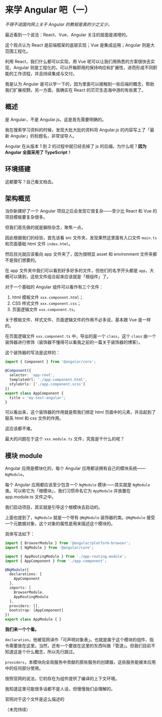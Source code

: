 # 来学 Angular 吧（一）

_不得不说国内网上关于 Angular 的教程是真的少之又少。_

最近看到一个说法：React、Vue、Angular 关注的层面是递增的。

这个观点认为 React 是前端框架的底层实现；Vue 是集成运用；Angular 则是大范围工程化。

利用 React，我们什么都可以实现，用 Vue 呢可以让我们用熟悉的方案很快去实现，Angular 则是工程化的，可以开箱即用的保持响应和扩展性，进而形成不同职能的工作流程，并且持续集成与交付。

我是认为 Angular 是可以学一下的，因为里面可以接触到一些后端的概念，帮助我们扩展视野。另一方面，我确实在 React 的茫茫生态海中游的有些累了。

## 概述

是 Angular，不是 Angular.js。这是首先需要明确的。

我在搜索学习资料的时候，发现大批大批的资料将 Angular.js 的内容写上了「最新 Angular」的标题名，非常误导人。

Angular 在从版本 1 到 2 的过程中就已经去掉了 js 的后缀。为什么呢？**因为 Angular 全面采用了 TypeScript！**

## 环境搭建

这都要写？自己看文档去。

## 架构概览

当你新建好了一个 Angular 项目之后会发现它很复杂——至少比 React 和 Vue 的项目模板要复杂很多。

但我们首先做的就是摒除杂念，聚焦一点。

因此根据我们的经验，首先该看 src 文件夹，发现果然这里面有入口文件 `main.ts` 和页面基础 html 文件 `index.html`。

然后目光就应该看向 app 文件夹了，因为很明显 asset 和 environment 文件夹都不是我们想要的。

在 app 文件夹中我们可以看到好多好多的文件，但他们的名字开头都是 `app`，大概可以猜到，这些文件组合起来应该就是「根组件」了。

对于一个基础的 Angular 组件可以看作有三个文件：

1. html 模板文件 `xxx.component.html`；
2. CSS 样式文件 `xxx.component.css`；
3. 页面逻辑文件 `xxx.component.ts`。

关于模板文件、样式文件、页面逻辑文件的作用不必多说，基本跟 Vue 是一样的。

在页面逻辑文件 `xxx.component.ts` 中，导出的是一个 `class`，这个 `class` 由一个装饰器进行修饰（装饰器不懂得可以看我之前的一篇关于装饰器的博客）。

这个装饰器的写法是这样的：

```TypeScript
import { Component } from '@angular/core';

@Component({
  selector: 'app-root',
  templateUrl: './app.component.html',
  styleUrls: ['./app.component.scss']
})
export class AppComponent {
  title = 'my-test-angular';
}
```

可以看出来，这个装饰器的作用就是帮我们绑定 html 页面中的元素，并且起到了联系 html 和 css 文件的作用。

这应该都不难。

最大的问题在于这个 `xxx.module.ts` 文件，究竟是干什么的呢？

## 模块 module

Angular 应用是模块化的，每个 Angular 应用都该拥有自己的模块系统——`NgModule`。

每个 Angular 应用都应该至少包含一个 `NgModule` 模块——其实就是 `NgModule` 类。可以称它为「根模块」，我们习惯命名它为 `AppModule` 并放置在 app.module.ts 文件之中。

我们启动项目，其实就是引导这个根模块去启动的。

上面也提到了，`NgModule` 就是一个带有 `@NgModule` 装饰器的类。`@NgModule` 接受一个元数据对象，这个对象的属性是用来描述这个模块的。

具体写法如下：

```TypeScript
import { BrowserModule } from '@angular/platform-browser';
import { NgModule } from '@angular/core';

import { AppRoutingModule } from './app-routing.module';
import { AppComponent } from './app.component';

@NgModule({
  declarations: [
    AppComponent
  ],
  imports: [
    BrowserModule,
    AppRoutingModule
  ],
  providers: [],
  bootstrap: [AppComponent]
})
export class AppModule { }
```

**我们来一个个看。**

`declaration`，他被官网译作「可声明对象表」。也就是属于这个模块的组件、指令需要放在这里。当然，还有一个要放在这里的东西叫做「管道」。但我们目前不知道这是个什么概念，所以先行跳过。

`providers`，本模块向全局服务中贡献的那些服务的创建器，这些服务能被本应用中的任何部分使用。

<!-- TODO: 没看懂 -->

按照官网的说法，它的存在为组件提供了编译的上下文环境。

我知道这里可能很多话都不是人话，但慢慢我们会理解的。

官网对于这个文件是这么描述的

（未完待续）
